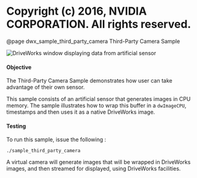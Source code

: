 # Copyright (c) 2016, NVIDIA CORPORATION.  All rights reserved.

@page dwx_sample_third_party_camera Third-Party Camera Sample

![DriveWorks window displaying data from artificial sensor](sample_third_party_camera.png)

#### Objective

The Third-Party Camera Sample demonstrates how user can take advantage of their
own sensor.

This sample consists of an artificial sensor that generates images in CPU
memory. The sample illustrates how to wrap this buffer in a `dwImageCPU`,
timestamps and then uses it as a native DriveWorks image.


#### Testing
To run this sample, issue the following :

    ./sample_third_party_camera

A virtual camera will generate images that will be wrapped in DriveWorks images, and then streamed for displayed, using DriveWorks facilities.

